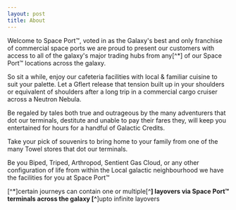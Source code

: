 ```yaml
---
layout: post
title: About
---
```


Welcome to Space Port™, voted in as the Galaxy's best and only franchise of commercial space ports we are proud to present our customers with access to all of the galaxy's major trading hubs from any[^*] of our Space Port™ locations across the galaxy.


So sit a while, enjoy our cafeteria facilities with local & familiar cuisine to suit your palette. Let a Gflert release that tension built up in your shoulders or equivalent of shoulders after a long trip in a commercial cargo cruiser across a Neutron Nebula.


Be regaled by tales both true and outrageous by the many adventurers that dot our terminals, destitute and unable to pay their fares they, will keep you entertained for hours for a handful of Galactic Credits.


Take your pick of souvenirs to bring home to your family from one of the many Towel stores that dot our terminals.


Be you Biped, Triped, Arthropod, Sentient Gas Cloud, or any other configuration of life from within the Local galactic neighbourhood we have the facilities for you at Space Port™

[^*]certain journeys can contain one or multiple[^**] layovers via Space Port™ terminals across the galaxy
[^**]upto infinite layovers